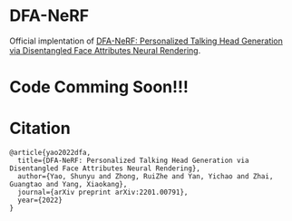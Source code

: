 # DFA-NeRF
Official implentation of [DFA-NeRF: Personalized Talking Head Generation via Disentangled Face Attributes Neural Rendering](https://zerzerzerz.github.io/DFA-NeRF/).


# Code Comming Soon!!!


# Citation
```
@article{yao2022dfa,
  title={DFA-NeRF: Personalized Talking Head Generation via Disentangled Face Attributes Neural Rendering},
  author={Yao, Shunyu and Zhong, RuiZhe and Yan, Yichao and Zhai, Guangtao and Yang, Xiaokang},
  journal={arXiv preprint arXiv:2201.00791},
  year={2022}
}
